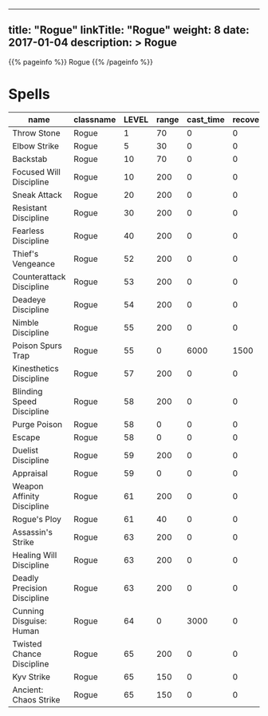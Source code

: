 
---
title: "Rogue"
linkTitle: "Rogue"
weight: 8
date: 2017-01-04
description: >
 Rogue
---

{{% pageinfo %}}
Rogue
{{% /pageinfo %}}

# Spells

| name                                                    | classname    | LEVEL | range | cast_time | recovery_time | recast_time | buffdurationformula | buffduration | AEDuration | mana | effect_base_value1 | effect_limit_value1 | max1  | components1 | formula1 | resisttype | effectid1 | targettype | basediff | skill | SpellAffectIndex | uninterruptable | ResistDiff | id    |
|---------------------------------------------------------|--------------|-------|-------|-----------|---------------|-------------|---------------------|--------------|------------|------|--------------------|---------------------|-------|-------------|----------|------------|-----------|------------|----------|-------|------------------|-----------------|------------|-------|
| Throw Stone                                             | Rogue        | 1     | 70    | 0         | 0             | 10000       | 0                   | 0            | 0          | 10   | -1                 | 0                   | 0     | -1          | 100      | 8          | 0         | 5          | 0        | 33    | 45               | 0               | -1000      | 5225  |
| Elbow Strike                                            | Rogue        | 5     | 30    | 0         | 0             | 20000       | 0                   | 0            | 0          | 0    | -5                 | 0                   | 0     | -1          | 100      | 8          | 0         | 5          | 0        | 33    | 45               | 0               | -10        | 25060 |
| Backstab                                                | Rogue        | 10    | 70    | 0         | 0             | 10000       | 0                   | 0            | 0          | 10   | -1                 | 0                   | 0     | -1          | 100      | 8          | 472       | 5          | 0        | 33    | 45               | 0               | -1000      | 2     |
| Focused Will Discipline                                 | Rogue        | 10    | 200   | 0         | 0             | 300000      | 11                  | 10           | 0          | 100  | 0                  | 0                   | 0     | -1          | 100      | 0          | 10        | 6          | 0        | 15    | 51               | 1               | 0          | 4721  |
| Sneak Attack                                            | Rogue        | 20    | 200   | 0         | 0             | 30000       | 2                   | 5            | 0          | 100  | 10000              | 8                   | 0     | -1          | 100      | 0          | 184       | 6          | 0        | 8     | 51               | 1               | 0          | 4659  |
| Resistant Discipline                                    | Rogue        | 30    | 200   | 0         | 0             | 1800000     | 11                  | 50           | 0          | 100  | 1                  | 0                   | 20    | -1          | 101      | 0          | 111       | 6          | 0        | 15    | 51               | 1               | 0          | 4585  |
| Fearless Discipline                                     | Rogue        | 40    | 200   | 0         | 0             | 1800000     | 11                  | 10           | 0          | 100  | 10000              | 0                   | 0     | -1          | 100      | 0          | 181       | 6          | 0        | 15    | 51               | 1               | 0          | 4587  |
| Thief's Vengeance                                       | Rogue        | 52    | 200   | 0         | 0             | 30000       | 2                   | 5            | 0          | 0    | 10000              | 8                   | 0     | -1          | 100      | 0          | 184       | 6          | 0        | 8     | 51               | 1               | 0          | 4685  |
| Counterattack Discipline                                | Rogue        | 53    | 200   | 0         | 0             | 2400000     | 11                  | 2            | 0          | 0    | 10000              | 0                   | 0     | -1          | 100      | 0          | 173       | 6          | 0        | 15    | 51               | 1               | 0          | 4673  |
| Deadeye Discipline                                      | Rogue        | 54    | 200   | 0         | 0             | 1200000     | 11                  | 5            | 0          | 0    | 10000              | -1                  | 0     | -1          | 100      | 0          | 184       | 6          | 0        | 33    | 51               | 1               | 0          | 4505  |
| Nimble Discipline                                       | Rogue        | 55    | 200   | 0         | 0             | 1260000     | 11                  | 2            | 0          | 0    | 10000              | 0                   | 0     | -1          | 100      | 0          | 174       | 6          | 0        | 15    | 51               | 1               | 0          | 4515  |
| Poison Spurs Trap                                       | Rogue        | 55    | 0     | 6000      | 1500          | 240000      | 0                   | 0            | 0          | 0    | 1                  | 0                   | 0     | -1          | 100      | 0          | 351       | 6          | 0        | 17    | 4                | 0               | 0          | 8922  |
| Kinesthetics Discipline                                 | Rogue        | 57    | 200   | 0         | 0             | 300000      | 11                  | 5            | 0          | 0    | 10000              | 0                   | 0     | -1          | 100      | 0          | 176       | 6          | 0        | 33    | 51               | 1               | 0          | 4517  |
| Blinding Speed Discipline                               | Rogue        | 58    | 200   | 0         | 0             | 1200000     | 11                  | 5            | 0          | 0    | -338               | 0                   | 0     | -1          | 100      | 0          | 182       | 6          | 0        | 33    | 51               | 1               | 0          | 4677  |
| Purge Poison                                            | Rogue        | 58    | 0     | 0         | 0             | 0           | 0                   | 0            | 0          | 0    | -99                | 0                   | 0     | -1          | 100      | 0          | 36        | 6          | 0        | 98    | -1               | 0               | 0          | 5232  |
| Escape                                                  | Rogue        | 58    | 0     | 0         | 0             | 0           | 0                   | 0            | 0          | 0    | 100                | 75                  | 0     | -1          | 100      | 0          | 194       | 6          | 0        | 98    | -1               | 0               | 0          | 5244  |
| Duelist Discipline                                      | Rogue        | 59    | 200   | 0         | 0             | 1320000     | 11                  | 5            | 0          | 0    | 100                | -1                  | 0     | -1          | 100      | 0          | 185       | 6          | 0        | 33    | 51               | 1               | 0          | 4676  |
| Appraisal                                               | Rogue        | 59    | 0     | 0         | 0             | 0           | 0                   | 0            | 0          | 0    | 1                  | 0                   | 0     | -1          | 100      | 0          | 307       | 6          | 0        | 98    | 5                | 0               | 0          | 8240  |
| Weapon Affinity Discipline                              | Rogue        | 61    | 200   | 0         | 0             | 1800000     | 11                  | 3            | 0          | 0    | 200                | 0                   | 0     | -1          | 100      | 0          | 200       | 6          | 0        | 33    | 51               | 1               | 0          | 4696  |
| Rogue's Ploy                                            | Rogue        | 61    | 40    | 0         | 0             | 30000       | 5                   | 1            | 0          | 0    | 1                  | 0                   | 0     | -1          | 100      | 8          | 10        | 5          | 0        | 33    | 51               | 0               | -17        | 6751  |
| Assassin's Strike                                       | Rogue        | 63    | 200   | 0         | 0             | 30000       | 2                   | 5            | 0          | 0    | 10000              | 8                   | 0     | -1          | 100      | 0          | 184       | 6          | 0        | 8     | 51               | 1               | 0          | 4686  |
| Healing Will Discipline                                 | Rogue        | 63    | 200   | 0         | 0             | 300000      | 11                  | 10           | 0          | 0    | 0                  | 0                   | 0     | -1          | 100      | 0          | 10        | 6          | 0        | 15    | 51               | 1               | 0          | 4687  |
| Deadly Precision Discipline                             | Rogue        | 63    | 200   | 0         | 0             | 300000      | 11                  | 5            | 0          | 0    | 10000              | 8                   | 0     | -1          | 100      | 0          | 184       | 6          | 0        | 33    | 51               | 1               | 0          | 4694  |
| Cunning Disguise: Human                                 | Rogue        | 64    | 0     | 3000      | 0             | 0           | 3                   | 360          | 0          | 0    | 1                  | 0                   | 0     | -1          | 100      | 0          | 58        | 6          | 0        | 18    | 10               | 0               | 0          | 16148 |
| Twisted Chance Discipline                               | Rogue        | 65    | 200   | 0         | 0             | 1320000     | 11                  | 5            | 0          | 0    | 500                | -1                  | 0     | -1          | 100      | 0          | 169       | 6          | 0        | 33    | 51               | 1               | 0          | 4695  |
| Kyv Strike                                              | Rogue        | 65    | 150   | 0         | 0             | 30000       | 2                   | 5            | 0          | 0    | 10000              | 8                   | 0     | -1          | 100      | 0          | 184       | 6          | 0        | 8     | 51               | 1               | 0          | 5017  |
| Ancient: Chaos Strike                                   | Rogue        | 65    | 150   | 0         | 0             | 30000       | 2                   | 5            | 0          | 0    | 10000              | 8                   | 0     | -1          | 100      | 0          | 184       | 6          | 0        | 8     | 51               | 1               | 0          | 5018  |

